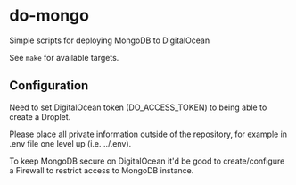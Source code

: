 # do-mongo
Simple scripts for deploying MongoDB to DigitalOcean

See `make` for available targets.

## Configuration
Need to set DigitalOcean token (DO_ACCESS_TOKEN) to being able to create a Droplet.

Please place all private information outside of the repository, for example in .env file one level up (i.e. ../.env).

To keep MongoDB secure on DigitalOcean it'd be good to create/configure a Firewall to restrict access to MongoDB instance.
